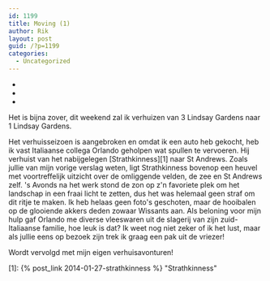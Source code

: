 ```yaml
---
id: 1199
title: Moving (1)
author: Rik
layout: post
guid: /?p=1199
categories:
  - Uncategorized
---
```

-
-
-
Het is bijna zover, dit weekend zal ik verhuizen van 3 Lindsay Gardens naar 1 Lindsay Gardens.

Het verhuisseizoen is aangebroken en omdat ik een auto heb gekocht, heb ik vast Italiaanse collega Orlando geholpen wat spullen te vervoeren. Hij verhuist van het nabijgelegen [Strathkinness][1] naar St Andrews. Zoals jullie van mijn vorige verslag weten, ligt Strathkinness bovenop een heuvel met voortreffelijk uitzicht over de omliggende velden, de zee en St Andrews zelf. 's Avonds na het werk stond de zon op z'n favoriete plek om het landschap in een fraai licht te zetten, dus het was helemaal geen straf om dit ritje te maken. Ik heb helaas geen foto's geschoten, maar de hooibalen op de glooiende akkers deden zowaar Wissants aan. Als beloning voor mijn hulp gaf Orlando me diverse vleeswaren uit de slagerij van zijn zuid-Italiaanse familie, hoe leuk is dat? Ik weet nog niet zeker of ik het lust, maar als jullie eens op bezoek zijn trek ik graag een pak uit de vriezer!

Wordt vervolgd met mijn eigen verhuisavonturen!

 [1]: {% post_link 2014-01-27-strathkinness %} "Strathkinness"